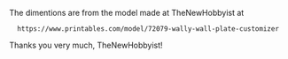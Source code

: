 

 The dimentions are from the model made at TheNewHobbyist at

      https://www.printables.com/model/72079-wally-wall-plate-customizer


Thanks you very much, TheNewHobbyist!
